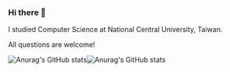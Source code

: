 ### Hi there 👋

<!--
**Peter-Kung/Peter-Kung** is a ✨ _special_ ✨ repository because its `README.md` (this file) appears on your GitHub profile.

Here are some ideas to get you started:

- 🔭 I’m currently working on ...
- 🌱 I’m currently learning ...
- 👯 I’m looking to collaborate on ...
- 🤔 I’m looking for help with ...
- 💬 Ask me about ...
- 📫 How to reach me: ...
- 😄 Pronouns: ...
- ⚡ Fun fact: ...
-->
I studied Computer Science at National Central University, Taiwan.

All questions are welcome!



![Anurag's GitHub stats](https://github-readme-stats.vercel.app/api?username=Peter-Kung&show_icons=true&theme=apprentice)![Anurag's GitHub stats](https://github-readme-stats.vercel.app/api/top-langs?username=Peter-Kung&hide=php&show_icons=true&theme=apprentice&layout=compact)


